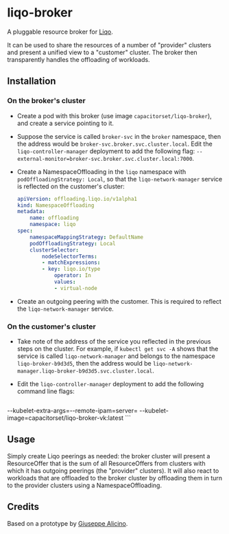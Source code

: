 # liqo-broker

A pluggable resource broker for [Liqo](https://github.com/liqotech/liqo/).

It can be used to share the resources of a number of "provider" clusters and present a unified view to a "customer" cluster. The broker then transparently handles the offloading of workloads.

## Installation

### On the broker's cluster

 - Create a pod with this broker (use image `capacitorset/liqo-broker`), and create a service pointing to it.
 
 - Suppose the service is called `broker-svc` in the `broker` namespace, then the address would be `broker-svc.broker.svc.cluster.local`. Edit the `liqo-controller-manager` deployment to add the following flag: `--external-monitor=broker-svc.broker.svc.cluster.local:7000`.

 - Create a NamespaceOffloading in the `liqo` namespace with `podOffloadingStrategy: Local`, so that the `liqo-network-manager` service is reflected on the customer's cluster:
    
    ```yaml
    apiVersion: offloading.liqo.io/v1alpha1
    kind: NamespaceOffloading
    metadata:
        name: offloading
        namespace: liqo
    spec:
        namespaceMappingStrategy: DefaultName
        podOffloadingStrategy: Local
        clusterSelector:
            nodeSelectorTerms:
            - matchExpressions:
            - key: liqo.io/type
                operator: In
                values:
                - virtual-node
    ```

 - Create an outgoing peering with the customer. This is required to reflect the `liqo-network-manager` service.

### On the customer's cluster

 - Take note of the address of the service you reflected in the previous steps on the cluster. For example, if `kubectl get svc -A` shows that the service is called `liqo-network-manager` and belongs to the namespace `liqo-broker-b9d3d5`, then the address would be `liqo-network-manager.liqo-broker-b9d3d5.svc.cluster.local`.

 - Edit the `liqo-controller-manager` deployment to add the following command line flags:


    ```
--kubelet-extra-args=--remote-ipam=server=<the address you just found>
--kubelet-image=capacitorset/liqo-broker-vk:latest
    ```

## Usage

Simply create Liqo peerings as needed: the broker cluster will present a ResourceOffer that is the sum of all ResourceOffers from clusters with which it has outgoing peerings (the "provider" clusters). It will also react to workloads that are offloaded to the broker cluster by offloading them in turn to the provider clusters using a NamespaceOffloading.

## Credits

Based on a prototype by [Giuseppe Alicino](https://github.com/giuse2596).
